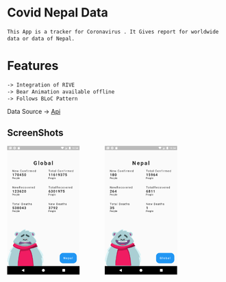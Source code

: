 # Covid Nepal Data

    This App is a tracker for Coronavirus . It Gives report for worldwide data or data of Nepal.

# Features
    -> Integration of RIVE
    -> Bear Animation available offline
    -> Follows BLoC Pattern

Data Source -> [Api](https://api.covid19api.com)

## ScreenShots     
<pre>
<img src = "Screenshots/home.png" height ="300" >       <img src = "Screenshots/nepal.png" height = "300">
</pre>
